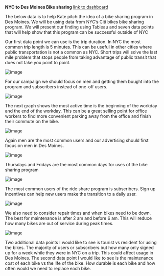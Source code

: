**NYC to Des Moines Bike sharing** [link to dashboard](https://public.tableau.com/app/profile/christopher.j.swan)

The below data is to help Kate pitch the idea of a bike sharing program in Des Moines. We will be using data from NYC’s Citi bikes bike sharing program. We will present our finding using Tableau and seven data points that will help show that this program can be successful outside of NYC 

Our first data point we can use is the trip duration. In NYC the most common trip length is 5 minutes. This can be useful in other cities where public transportation is not a common as NYC. Short trips will solve the last mile problem that stops people from taking advantage of public transit that does not take you point to point. 

![image](https://user-images.githubusercontent.com/95973377/160502953-7554d91d-306a-47d9-9752-ea7710646585.png)

For our campaign we should focus on men and getting them bought into the program and subscribers instead of one-off users. 

![image](https://user-images.githubusercontent.com/95973377/160502983-4c808008-e5ec-41c1-815f-0ae9825a216b.png)

The next graph shows the most active time is the beginning of the workday and the end of the workday.  This can be a great selling point for office workers to find more convenient parking away from the office and finish their commute on the bike. 

![image](https://user-images.githubusercontent.com/95973377/160503002-30a3774f-034f-45f4-9171-96d11c4b9052.png)

Again men are the most common users and our advertising should first focus on men in Des Moines.

![image](https://user-images.githubusercontent.com/95973377/160503019-49fa2bcd-18e1-4083-9c83-e4b86bb81ac5.png)

Thursdays and Fridays are the most common days for uses of the bike sharing program 

![image](https://user-images.githubusercontent.com/95973377/160503047-1ddc4aba-7754-470d-bb60-01f263c790a6.png)

The most common users of the ride share program is subscribers. Sign up incentives can help new users make the transition to a daily user.

![image](https://user-images.githubusercontent.com/95973377/160503080-572bbf27-bf82-407e-9a5a-2f06b9e0e4f5.png)

We also need to consider repair times and when bikes need to be down. The best for maintenance is after 2 am and before 6 am. This will reduce how many bikes are out of service during peak times. 

![image](https://user-images.githubusercontent.com/95973377/160503111-fa0d054f-4f09-4b8a-876c-4f99f6965e7c.png)

Two additional data points I would like to see is tourist vs resident for using the bikes. The majority of users or subscribers but how many only signed up for a week while they were in NYC on a trip. This could affect usage in Des Moines. The second data point I would like to see is the maintenance cost of each bike vs the life of the bike. How durable is each bike and how often would we need to replace each bike.
